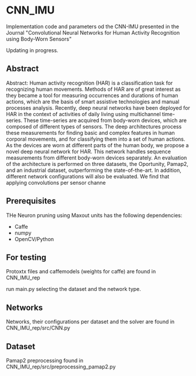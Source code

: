 # CNN_IMU
Implementation code and parameters od the CNN-IMU presented in the Journal "Convolutional Neural Networks for Human Activity Recognition using Body-Worn Sensors"

Updating in progress.

## Abstract
Abstract: Human activity recognition (HAR) is a classification task for recognizing human movements. Methods of HAR are of great interest as they became a tool for measuring occurrences and durations of human actions, which are the basis of smart assistive technologies and manual processes analysis. Recently, deep neural networks have been deployed for HAR in the context
of activities of daily living using multichannel time-series. These time-series are acquired from body-worn devices, which are composed of different types of sensors. The deep architectures process these measurements for finding basic and complex features in human corporal movements, and for classifying them into a set of human actions. As the devices are worn at different parts of the human body, we propose a novel deep neural network for HAR. This network handles sequence measurements from different body-worn devices separately. An evaluation of the architecture is performed on three datasets, the Oportunity, Pamap2, and an industrial dataset, outperforming the state-of-the-art. In addition, different network configurations will also be evaluated. We find that applying convolutions per sensor channe

## Prerequisites
THe Neuron pruning using Maxout units has the following dependencies:
- Caffe
- numpy
- OpenCV/Python


## For testing
Protoxtx files and caffemodels (weights for caffe) are found in CNN_IMU_rep

run main.py selecting the dataset and the network type.


## Networks 
Networks, their configurations per dataset and the solver are found in CNN_IMU_rep/src/CNN.py

## Dataset
Pamap2 preprocessing found in CNN_IMU_rep/src/preprocessing_pamap2.py
